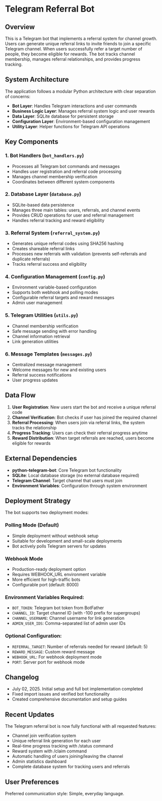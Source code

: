 # Telegram Referral Bot

## Overview

This is a Telegram bot that implements a referral system for channel growth. Users can generate unique referral links to invite friends to join a specific Telegram channel. When users successfully refer a target number of people, they become eligible for rewards. The bot tracks channel membership, manages referral relationships, and provides progress tracking.

## System Architecture

The application follows a modular Python architecture with clear separation of concerns:

- **Bot Layer**: Handles Telegram interactions and user commands
- **Business Logic Layer**: Manages referral system logic and user rewards
- **Data Layer**: SQLite database for persistent storage
- **Configuration Layer**: Environment-based configuration management
- **Utility Layer**: Helper functions for Telegram API operations

## Key Components

### 1. Bot Handlers (`bot_handlers.py`)
- Processes all Telegram bot commands and messages
- Handles user registration and referral code processing
- Manages channel membership verification
- Coordinates between different system components

### 2. Database Layer (`database.py`)
- SQLite-based data persistence
- Manages three main tables: users, referrals, and channel events
- Provides CRUD operations for user and referral management
- Handles referral tracking and reward eligibility

### 3. Referral System (`referral_system.py`)
- Generates unique referral codes using SHA256 hashing
- Creates shareable referral links
- Processes new referrals with validation (prevents self-referrals and duplicate referrals)
- Tracks referral success and eligibility

### 4. Configuration Management (`config.py`)
- Environment variable-based configuration
- Supports both webhook and polling modes
- Configurable referral targets and reward messages
- Admin user management

### 5. Telegram Utilities (`utils.py`)
- Channel membership verification
- Safe message sending with error handling
- Channel information retrieval
- Link generation utilities

### 6. Message Templates (`messages.py`)
- Centralized message management
- Welcome messages for new and existing users
- Referral success notifications
- User progress updates

## Data Flow

1. **User Registration**: New users start the bot and receive a unique referral code
2. **Channel Verification**: Bot checks if user has joined the required channel
3. **Referral Processing**: When users join via referral links, the system tracks the relationship
4. **Progress Tracking**: Users can check their referral progress anytime
5. **Reward Distribution**: When target referrals are reached, users become eligible for rewards

## External Dependencies

- **python-telegram-bot**: Core Telegram bot functionality
- **SQLite**: Local database storage (no external database required)
- **Telegram Channel**: Target channel that users must join
- **Environment Variables**: Configuration through system environment

## Deployment Strategy

The bot supports two deployment modes:

### Polling Mode (Default)
- Simple deployment without webhook setup
- Suitable for development and small-scale deployments
- Bot actively polls Telegram servers for updates

### Webhook Mode
- Production-ready deployment option
- Requires WEBHOOK_URL environment variable
- More efficient for high-traffic bots
- Configurable port (default: 8000)

### Environment Variables Required:
- `BOT_TOKEN`: Telegram bot token from BotFather
- `CHANNEL_ID`: Target channel ID (with -100 prefix for supergroups)
- `CHANNEL_USERNAME`: Channel username for link generation
- `ADMIN_USER_IDS`: Comma-separated list of admin user IDs

### Optional Configuration:
- `REFERRAL_TARGET`: Number of referrals needed for reward (default: 5)
- `REWARD_MESSAGE`: Custom reward message
- `WEBHOOK_URL`: For webhook deployment mode
- `PORT`: Server port for webhook mode

## Changelog

- July 02, 2025. Initial setup and full bot implementation completed
- Fixed import issues and verified bot functionality
- Created comprehensive documentation and setup guides

## Recent Updates

The Telegram referral bot is now fully functional with all requested features:
- Channel join verification system
- Unique referral link generation for each user
- Real-time progress tracking with /status command
- Reward system with /claim command
- Automatic handling of users joining/leaving the channel
- Admin statistics dashboard
- Complete database system for tracking users and referrals

## User Preferences

Preferred communication style: Simple, everyday language.